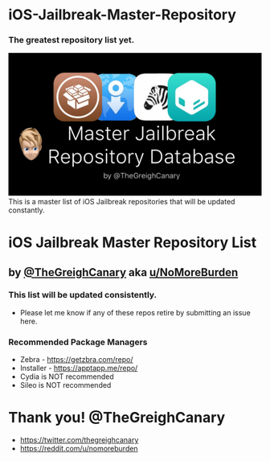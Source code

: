 # iOS-Jailbreak-Master-Repository
### The greatest repository list yet.
![MasterRepo](https://github.com/Greigh/iOS-Jailbreak-Master-Repository/blob/master/MasterRepo-Picture.jpg)
This is a master list of iOS Jailbreak repositories that will be updated constantly.

# iOS Jailbreak Master Repository List<br/>
## by [@TheGreighCanary](https://twitter.com/TheGreighCanary) aka [u/NoMoreBurden](https://reddit.com/u/nomoreburden)<br/>

### This list will be updated consistently.
* Please let me know if any of these repos retire by submitting an issue here. 

### Recommended Package Managers 
* Zebra - https://getzbra.com/repo/
* Installer - https://apptapp.me/repo/
* Cydia is NOT recommended 
* Sileo is NOT recommended

# Thank you! @TheGreighCanary
* https://twitter.com/thegreighcanary
* https://reddit.com/u/nomoreburden
